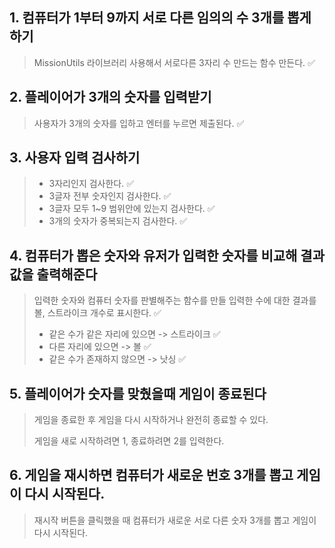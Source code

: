 ## 1. 컴퓨터가 1부터 9까지 서로 다른 임의의 수 3개를 뽑게 하기

> MissionUtils 라이브러리 사용해서 서로다른 3자리 수 만드는 함수 만든다. ✅

## 2. 플레이어가 3개의 숫자를 입력받기

> 사용자가 3개의 숫자를 입하고 엔터를 누르면 제출된다. ✅

## 3. 사용자 입력 검사하기

> -   3자리인지 검사한다. ✅
> -   3글자 전부 숫자인지 검사한다. ✅
> -   3글자 모두 1~9 범위안에 있는지 검사한다. ✅
> -   3개의 숫자가 중복되는지 검사한다. ✅

## 4. 컴퓨터가 뽑은 숫자와 유저가 입력한 숫자를 비교해 결과 값을 출력해준다

> 입력한 숫자와 컴퓨터 숫자를 판별해주는 함수를 만들 입력한 수에 대한 결과를 볼, 스트라이크 개수로 표시한다. ✅
>
> -   같은 수가 같은 자리에 있으면 -> 스트라이크 ✅
> -   다른 자리에 있으면 -> 볼 ✅
> -   같은 수가 존재하지 않으면 -> 낫싱 ✅

## 5. 플레이어가 숫자를 맞췄을때 게임이 종료된다

> 게임을 종료한 후 게임을 다시 시작하거나 완전히 종료할 수 있다.
>
> 게임을 새로 시작하려면 1, 종료하려면 2를 입력한다.

## 6. 게임을 재시하면 컴퓨터가 새로운 번호 3개를 뽑고 게임이 다시 시작된다.

> 재시작 버튼을 클릭했을 때 컴퓨터가 새로운 서로 다른 숫자 3개를 뽑고 게임이 다시 시작된다.
